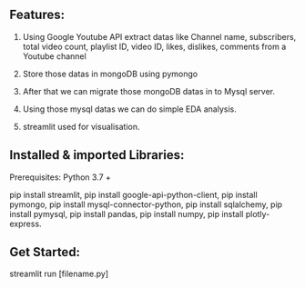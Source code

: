 Features:
--------

1. Using Google Youtube API extract datas like Channel name, subscribers, total video count, playlist ID, video ID, likes, dislikes, comments from a Youtube channel

2. Store those datas in mongoDB using pymongo

3. After that we can migrate those mongoDB datas in to Mysql server.

4. Using those mysql datas we can do simple EDA analysis.

5. streamlit used for visualisation.



Installed & imported Libraries:
------------------------------
Prerequisites:
    Python 3.7 +

pip install streamlit,
pip install google-api-python-client,
pip install pymongo,
pip install mysql-connector-python,
pip install sqlalchemy,
pip install pymysql,
pip install pandas,
pip install numpy,
pip install plotly-express.


Get Started:
-----------

streamlit run [filename.py]
